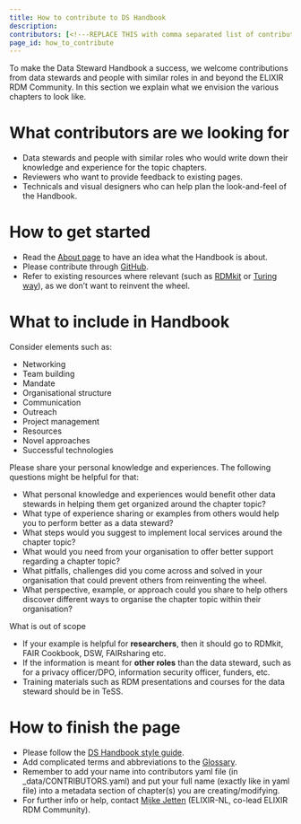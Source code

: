 ```yaml
---
title: How to contribute to DS Handbook
description: 
contributors: [<!---REPLACE THIS with comma separated list of contributors--->]
page_id: how_to_contribute
---
```


To make the Data Steward Handbook a success, we welcome contributions from data stewards and people with similar roles in and beyond the ELIXIR RDM Community. In this section we explain what we envision the various chapters to look like. 

# What contributors are we looking for
- Data stewards and people with similar roles who would write down their knowledge and experience for the topic chapters.
- Reviewers who want to provide feedback to existing pages. 
- Technicals and visual designers who can help plan the look-and-feel of the Handbook.

# How to get started
- Read the [About page](about) to have an idea what the Handbook is about. 
- Please contribute through [GitHub](TODO).
- Refer to existing resources where relevant (such as [RDMkit](https://rdmkit.elixir-europe.org/) or [Turing way](https://book.the-turing-way.org)), as we don’t want to reinvent the wheel.

# What to include in Handbook
Consider elements such as:
- Networking
- Team building
- Mandate
- Organisational structure
- Communication	
- Outreach
- Project management
- Resources
- Novel approaches
- Successful technologies

Please share your personal knowledge and experiences. The following questions might be helpful for that:
- What personal knowledge and experiences would benefit other data stewards in helping them get organized around the chapter topic?
- What type of experience sharing or examples from others would help you to perform better as a data steward?
- What steps would you suggest to implement local services around the chapter topic?
- What would you need from your organisation to offer better support regarding a chapter topic?   
- What pitfalls, challenges did you come across and solved in your organisation that could prevent others from reinventing the wheel. 
- What perspective, example, or approach could you share to help others discover different ways to organise the chapter topic within their organisation?

What is out of scope
- If your example is helpful for **researchers**, then it should go to RDMkit, FAIR Cookbook, DSW, FAIRsharing etc.
- If the information is meant for **other roles** than the data steward, such as for a privacy officer/DPO, information security officer, funders, etc.
- Training materials such as RDM presentations and  courses for the data steward should be in TeSS.

# How to finish the page
- Please follow the [DS Handbook style guide](TODO). 
- Add complicated terms and abbreviations to the [Glossary](TODO).
- Remember to add your name into contributors yaml file (in _data/CONTRIBUTORS.yaml) and put your full name (exactly like in yaml file) into a metadata section of chapter(s) you are creating/modifying.
- For further info or help, contact [Mijke Jetten](mailto:mijke.jetten@health-ri.nl) (ELIXIR-NL, co-lead ELIXIR RDM Community).
